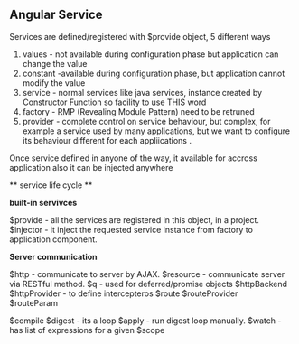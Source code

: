 ## Angular Service

 Services are defined/registered with $provide object, 5 different ways
  1. values - not available during configuration phase but application can change the value
  5. constant -available during configuration phase, but application cannot modify the value 
  2. service - normal services like java services, instance created by Constructor Function so facility to use THIS word
  3. factory - RMP (Revealing Module Pattern) need to be retruned
  4. provider - complete control on service behaviour, but complex, for example a service used by many applications, but we want to configure its behaviour different for each appliications    .

Once service defined in anyone of the way, it available for accross application also it can be injected anywhere

** service life cycle **
    

**built-in servivces**

$provide - all the services are registered in this object, in a project.
$injector - it inject the requested service instance from factory to application component.

**Server communication**

$http - communicate to server by AJAX.
$resource - communicate server via RESTful method.
$q - used for deferred/promise objects
$httpBackend
$httpProvider - to define intercepteros
$route
$routeProvider	  
$routeParam

$compile
$digest - its a loop
$apply - run digest loop manually.
$watch - has list of expressions for a given $scope 
